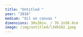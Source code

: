 ```yaml
---
title: "Untitled "
year: "2016"
medium: "Oil on canvas "
dimensions: 30x20in. / 76.2x50.8cm
image: /img/untitled/l3d9102.jpeg
---
```




